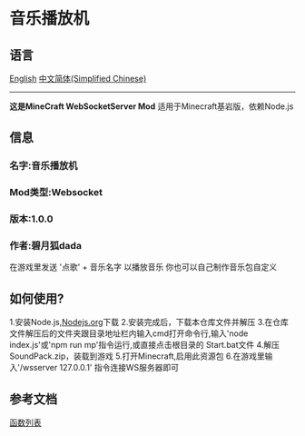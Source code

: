 # 音乐播放机

## 语言
[English](././/README.md)
[中文简体(Simplified Chinese)](README.md)

****

**这是MineCraft WebSocketServer Mod**
适用于Minecraft基岩版，依赖Node.js

## 信息
### 名字:音乐播放机
### Mod类型:Websocket
### 版本:1.0.0
### 作者:碧月狐dada
在游戏里发送 '点歌' + 音乐名字 以播放音乐
你也可以自己制作音乐包自定义

## 如何使用?
1.安装Node.js,[Nodejs.org](https://nodejs.org)下载
2.安装完成后，下载本仓库文件并解压
3.在仓库文件解压后的文件夹跟目录地址栏内输入cmd打开命令行,输入'node index.js'或'npm run mp'指令运行,或直接点击根目录的 Start.bat文件
4.解压SoundPack.zip，装载到游戏
5.打开Minecraft,启用此资源包
6.在游戏里输入'/wsserver 127.0.0.1' 指令连接WS服务器即可

## 参考文档
[函数列表](functionslist.md)